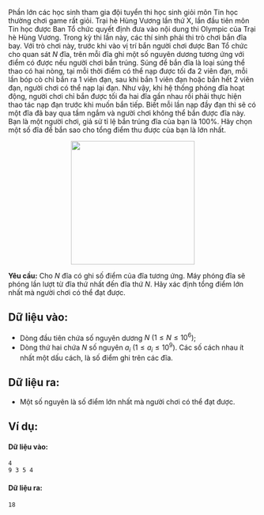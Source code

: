 Phần lớn các học sinh tham gia đội tuyển thi học sinh giỏi môn Tin học thường chơi game rất giỏi. Trại hè Hùng Vương lần thứ X, lần đầu tiên môn Tin học được Ban Tổ chức quyết định đưa vào nội dung thi Olympic của Trại hè Hùng Vương. Trong kỳ thi lần này, các thí sinh phải thi trò chơi bắn đĩa bay. Với trò chơi này, trước khi vào vị trí bắn người chơi được Ban Tổ chức cho quan sát $N$ đĩa, trên mỗi đĩa ghi một số nguyên dương tương ứng với điểm có được nếu người chơi bắn trúng. Súng để bắn đĩa là loại súng thể thao có hai nòng, tại mỗi thời điểm có thể nạp được tối đa $2$ viên đạn, mỗi lần bóp cò chỉ bắn ra $1$ viên đạn, sau khi bắn $1$ viên đạn hoặc bắn hết $2$ viên đạn, người chơi có thể nạp lại đạn. Như vậy, khi hệ thống phóng đĩa hoạt động, người chơi chỉ bắn được tối đa hai đĩa gần nhau rồi phải thực hiện thao tác nạp đạn trước khi muốn bắn tiếp. Biết mỗi lần nạp đầy đạn thì sẽ có một đĩa đã bay qua tầm ngắm và người chơi không thể bắn được đĩa này.
Bạn là một người chơi, giả sử tỉ lệ bắn trúng đĩa của bạn là $100\%$. Hãy chọn một số đĩa để bắn sao cho tổng điểm thu được của bạn là lớn nhất.
<center><img src="/images/problems/254/GAME.png" width="250px" /></center>

**Yêu cầu:** Cho $N$ đĩa có ghi số điểm của đĩa tương ứng. Máy phóng đĩa sẽ phóng lần lượt từ đĩa thứ nhất đến đĩa thứ $N$. Hãy xác định tổng điểm lớn nhất mà người chơi có thể đạt được.

## Dữ liệu vào:
- Dòng đầu tiên chứa số nguyên dương $N\ (1\le N\le 10^6)$;
- Dòng thứ hai chứa $N$ số nguyên $a_i\ (1\le a_i\le 10^9)$. Các số cách nhau ít nhất một dấu cách, là số điểm ghi trên các đĩa.

## Dữ liệu ra:
- Một số nguyên là số điểm lớn nhất mà người chơi có thể đạt được.

## Ví dụ:
#### Dữ liệu vào:
```
4
9 3 5 4
```

#### Dữ liệu ra:
```
18
```